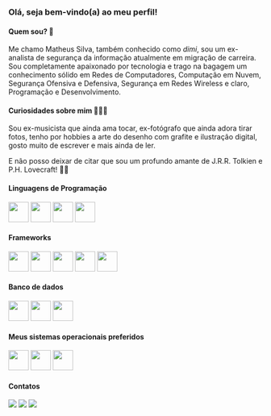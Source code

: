 ### Olá, seja bem-vindo(a) ao meu perfil!

#### Quem sou? 👀

Me chamo Matheus Silva, também conhecido como *dimi*, sou um ex-analista de segurança da informação atualmente em migração de carreira. Sou completamente apaixonado por tecnologia e trago na bagagem um conhecimento sólido em Redes de Computadores, Computação em Nuvem, Segurança Ofensiva e Defensiva, Segurança em Redes Wireless e claro, Programação e Desenvolvimento.

#### Curiosidades sobre mim 🧑🏻‍💻

Sou ex-musicista que ainda ama tocar, ex-fotógrafo que ainda adora tirar fotos, tenho por hobbies a arte do desenho com grafite e ilustração digital, gosto muito de escrever e mais ainda de ler.

E não posso deixar de citar que sou um profundo amante de J.R.R. Tolkien e P.H. Lovecraft! 🧛🏻

#### Linguagens de Programação


<link rel="stylesheet" type='text/css' href="https://cdn.jsdelivr.net/gh/devicons/devicon@latest/devicon.min.css" />

<img loading="lazy" src="https://cdn.jsdelivr.net/gh/devicons/devicon/icons/java/java-original.svg" width="40" height="40"/> <img loading="lazy" src="https://cdn.jsdelivr.net/gh/devicons/devicon@latest/icons/javascript/javascript-original.svg" width="40" height="40"/> <img loading="lazy" src="https://cdn.jsdelivr.net/gh/devicons/devicon@latest/icons/typescript/typescript-original.svg" width="40" height="40"/> <img loading="lazy" src="https://cdn.jsdelivr.net/gh/devicons/devicon@latest/icons/bash/bash-original.svg" width="40" height="40"/>

#### Frameworks

<link rel="stylesheet" type='text/css' href="https://cdn.jsdelivr.net/gh/devicons/devicon@latest/devicon.min.css" />

<i class="devicon-express-original" style="font-size: 40px"></i>

<img loading="lazy" src="https://cdn.jsdelivr.net/gh/devicons/devicon@latest/icons/spring/spring-original-wordmark.svg" width="40" height="40"/> <img loading="lazy" src="https://cdn.jsdelivr.net/gh/devicons/devicon@latest/icons/express/express-original.svg" width="40" height="40"/> <img loading="lazy" src="https://cdn.jsdelivr.net/gh/devicons/devicon@latest/icons/react/react-original-wordmark.svg" width="40" height="40"/> <img loading="lazy" src="https://cdn.jsdelivr.net/gh/devicons/devicon@latest/icons/nextjs/nextjs-original.svg" width="40" height="40"/> <img loading="lazy" src="https://cdn.jsdelivr.net/gh/devicons/devicon@latest/icons/nestjs/nestjs-original.svg" width="40" height="40"/>

#### Banco de dados

<img loading="lazy" src="https://cdn.jsdelivr.net/gh/devicons/devicon@latest/icons/mongodb/mongodb-original-wordmark.svg" width="40" height="40"/> <img loading="lazy" src="https://cdn.jsdelivr.net/gh/devicons/devicon@latest/icons/mysql/mysql-plain-wordmark.svg" width="40" height="40"/> <img loading="lazy" src="https://cdn.jsdelivr.net/gh/devicons/devicon@latest/icons/postgresql/postgresql-original-wordmark.svg" width="40" height="40"/>


#### Meus sistemas operacionais preferidos

<img loading="lazy" src="https://cdn.jsdelivr.net/gh/devicons/devicon@latest/icons/debian/debian-original-wordmark.svg" width="40" height="40"/> <img loading="lazy" src="https://cdn.jsdelivr.net/gh/devicons/devicon@latest/icons/redhat/redhat-original-wordmark.svg" width="40" height="40"/> <img loading="lazy" src="https://cdn.jsdelivr.net/gh/devicons/devicon@latest/icons/windows11/windows11-original-wordmark.svg" width="40" height="40"/>


#### Contatos

<div>
<a href="https://www.linkedin.com/in/matheus-dimi-silva" target="_blank"><img loading="lazy" src="https://img.shields.io/badge/-LinkedIn-%230077B5?style=for-the-badge&logo=linkedin&logoColor=white" target="_blank"></a>   
<a href="https://instagram.com/dimi.dev" target="_blank"><img loading="lazy" src="https://img.shields.io/badge/-Instagram-%23E4405F?style=for-the-badge&logo=instagram&logoColor=white" target="_blank"></a>
<a href = "mailto:bastiaotreze@gmail.com"><img loading="lazy" src="https://img.shields.io/badge/Gmail-D14836?style=for-the-badge&logo=gmail&logoColor=white" target="_blank"></a>
</div>
